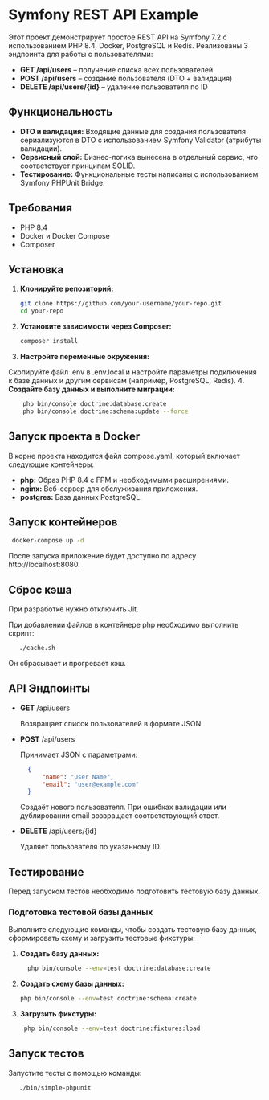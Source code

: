 # Symfony REST API Example

Этот проект демонстрирует простое REST API на Symfony 7.2 с использованием PHP 8.4, Docker, PostgreSQL и Redis. Реализованы 3 эндпоинта для работы с пользователями:
- **GET /api/users** – получение списка всех пользователей
- **POST /api/users** – создание пользователя (DTO + валидация)
- **DELETE /api/users/{id}** – удаление пользователя по ID

## Функциональность
- **DTO и валидация:** Входящие данные для создания пользователя сериализуются в DTO с использованием Symfony Validator (атрибуты валидации).
- **Сервисный слой:** Бизнес-логика вынесена в отдельный сервис, что соответствует принципам SOLID.
- **Тестирование:** Функциональные тесты написаны с использованием Symfony PHPUnit Bridge.

## Требования
- PHP 8.4
- Docker и Docker Compose
- Composer

## Установка

1. **Клонируйте репозиторий:**

   ```bash
   git clone https://github.com/your-username/your-repo.git
   cd your-repo
   ```
   
2. **Установите зависимости через Composer:**

   ```bash 
   composer install
   ```
3. **Настройте переменные окружения:**

Скопируйте файл .env в .env.local и настройте параметры подключения к базе данных и другим сервисам (например, PostgreSQL, Redis).
4. **Создайте базу данных и выполните миграции:**
    
  ```bash 
      php bin/console doctrine:database:create
      php bin/console doctrine:schema:update --force
   ```

## Запуск проекта в Docker
В корне проекта находится файл compose.yaml, который включает следующие контейнеры:
- **php:** Образ PHP 8.4 с FPM и необходимыми расширениями.
- **nginx:** Веб-сервер для обслуживания приложения.
- **postgres:** База данных PostgreSQL.

## Запуск контейнеров

   ```bash 
    docker-compose up -d
   ```

После запуска приложение будет доступно по адресу http://localhost:8080.

## Сброс кэша
При разработке нужно отключить Jit. 

При добавлении файлов в контейнере php необходимо выполнить скрипт:

 ```bash
    ./cache.sh
 ```

   Он сбрасывает и прогревает кэш.  

## API Эндпоинты
- **GET** /api/users


  Возвращает список пользователей в формате JSON.

- **POST** /api/users

  Принимает JSON с параметрами:
  ```json
    {
        "name": "User Name",
        "email": "user@example.com"
    }
   ```

    Создаёт нового пользователя. При ошибках валидации или дублировании email возвращает соответствующий ответ.


- **DELETE** /api/users/{id}

    Удаляет пользователя по указанному ID.

## Тестирование

   Перед запуском тестов необходимо подготовить тестовую базу данных.
   
### Подготовка тестовой базы данных

  Выполните следующие команды, чтобы создать тестовую базу данных, сформировать схему и загрузить тестовые фикстуры:
  
1. **Создать базу данных:**

    ```bash 
      php bin/console --env=test doctrine:database:create
    ```
2. **Создать схему базы данных:**
    ```bash
   php bin/console --env=test doctrine:schema:create
    ```
    
3. **Загрузить фикстуры:**
   ```bash
    php bin/console --env=test doctrine:fixtures:load
    ``` 

## Запуск тестов
Запустите тесты с помощью команды:
    
```bash
   ./bin/simple-phpunit
  ```